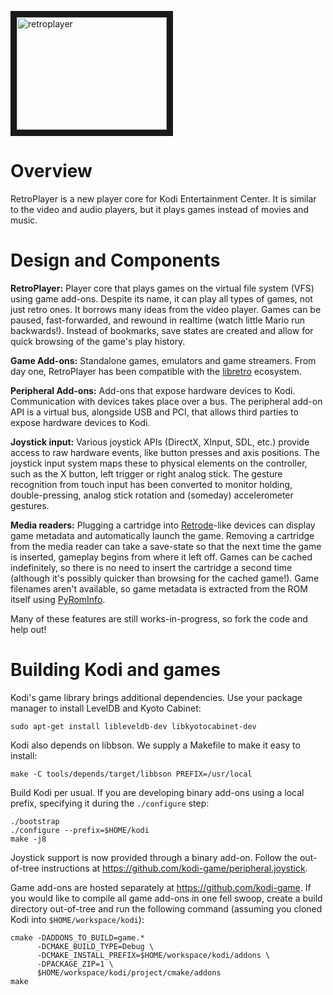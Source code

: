<a href="http://www.youtube.com/watch?feature=player_embedded&v=Moh67r0iBGA
" target="_blank"><img src="http://img.youtube.com/vi/Moh67r0iBGA/0.jpg" 
alt="retroplayer" width="240" height="180" border="10"/></a>

# Overview

RetroPlayer is a new player core for Kodi Entertainment Center. It is similar to the video and audio players, but it plays games instead of movies and music.

# Design and Components

**RetroPlayer:** Player core that plays games on the virtual file system (VFS) using game add-ons. Despite its name, it can play all types of games, not just retro ones. It borrows many ideas from the video player. Games can be paused, fast-forwarded, and rewound in realtime (watch little Mario run backwards!). Instead of bookmarks, save states are created and allow for quick browsing of the game's play history.

**Game Add-ons:** Standalone games, emulators and game streamers. From day one, RetroPlayer has been compatible with the [libretro](http://www.libretro.com/) ecosystem.

**Peripheral Add-ons:** Add-ons that expose hardware devices to Kodi. Communication with devices takes place over a bus. The peripheral add-on API is a virtual bus, alongside USB and PCI, that allows third parties to expose hardware devices to Kodi.

**Joystick input:** Various joystick APIs (DirectX, XInput, SDL, etc.) provide access to raw hardware events, like button presses and axis positions. The joystick input system maps these to physical elements on the controller, such as the X button, left trigger or right analog stick. The gesture recognition from touch input has been converted to monitor holding, double-pressing, analog stick rotation and (someday) accelerometer gestures.

**Media readers:** Plugging a cartridge into [Retrode](http://www.retrode.org/)-like devices can display game metadata and automatically launch the game. Removing a cartridge from the media reader can take a save-state so that the next time the game is inserted, gameplay begins from where it left off. Games can be cached indefinitely, so there is no need to insert the cartridge a second time (although it's possibly quicker than browsing for the cached game!). Game filenames aren't available, so game metadata is extracted from the ROM itself using [PyRomInfo](https://github.com/garbear/pyrominfo).

Many of these features are still works-in-progress, so fork the code and help out!

# Building Kodi and games

Kodi's game library brings additional dependencies. Use your package manager to install LevelDB and Kyoto Cabinet:

```
sudo apt-get install libleveldb-dev libkyotocabinet-dev
```

Kodi also depends on libbson. We supply a Makefile to make it easy to install:

```
make -C tools/depends/target/libbson PREFIX=/usr/local
```

Build Kodi per usual. If you are developing binary add-ons using a local prefix, specifying it during the `./configure` step:

```
./bootstrap
./configure --prefix=$HOME/kodi
make -j8
```

Joystick support is now provided through a binary add-on. Follow the out-of-tree instructions at https://github.com/kodi-game/peripheral.joystick.

Game add-ons are hosted separately at https://github.com/kodi-game. If you would like to compile all game add-ons in one fell swoop, create a build directory out-of-tree and run the following command (assuming you cloned Kodi into `$HOME/workspace/kodi`):

```
cmake -DADDONS_TO_BUILD=game.*
      -DCMAKE_BUILD_TYPE=Debug \
      -DCMAKE_INSTALL_PREFIX=$HOME/workspace/kodi/addons \
      -DPACKAGE_ZIP=1 \
      $HOME/workspace/kodi/project/cmake/addons
make
```
